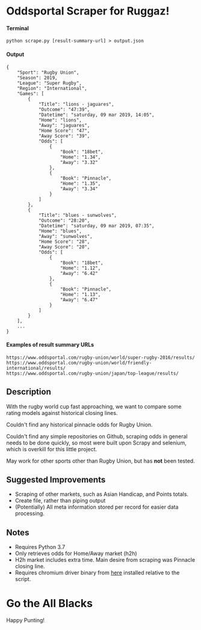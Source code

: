 # Oddsportal Scraper for Ruggaz!

#### Terminal
```
python scrape.py [result-summary-url] > output.json
```

#### Output
```
{
    "Sport": "Rugby Union",
    "Season": 2019,
    "League": "Super Rugby",
    "Region": "International",
    "Games": [
        {
            "Title": "lions - jaguares",
            "Outcome": "47:39",
            "Datetime": "saturday, 09 mar 2019, 14:05",
            "Home": "lions",
            "Away": "jaguares",
            "Home Score": "47",
            "Away Score": "39",
            "Odds": [
                {
                    "Book": "18bet",
                    "Home": "1.34",
                    "Away": "3.32"
                },
                {
                    "Book": "Pinnacle",
                    "Home": "1.35",
                    "Away": "3.34"
                }
            ]
        },
        {
            "Title": "blues - sunwolves",
            "Outcome": "28:20",
            "Datetime": "saturday, 09 mar 2019, 07:35",
            "Home": "blues",
            "Away": "sunwolves",
            "Home Score": "28",
            "Away Score": "20",
            "Odds": [
                {
                    "Book": "18bet",
                    "Home": "1.12",
                    "Away": "6.42"
                },
                {
                    "Book": "Pinnacle",
                    "Home": "1.13",
                    "Away": "6.47"
                }
            ]
        }
    ],
    ...
}
```

#### Examples of result summary URLs
```
https://www.oddsportal.com/rugby-union/world/super-rugby-2016/results/
https://www.oddsportal.com/rugby-union/world/friendly-international/results/
https://www.oddsportal.com/rugby-union/japan/top-league/results/
```

## Description
With the rugby world cup fast approaching, we want to compare some rating models against historical closing lines.

Couldn't find any historical pinnacle odds for Rugby Union. 

Couldn't find any simple repositories on Github, scraping odds in general needs to be done quickly, so most were built upon Scrapy and selenium, which is overkill for this little project.

May work for other sports other than Rugby Union, but has **not** been tested.

## Suggested Improvements
- Scraping of other markets, such as Asian Handicap, and Points totals.
- Create file, rather than piping output
- (Potentially) All meta information stored per record for easier data processing.




## Notes
- Requires Python 3.7 
- Only retrieves odds for Home/Away market (h2h) 
- H2h market includes extra time. Main desire from scraping was Pinnacle closing line.
- Requires chromium driver binary from [here](https://sites.google.com/a/chromium.org/chromedriver/home) installed relative to the script.

# Go the **All Blacks**
Happy Punting!
